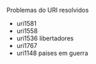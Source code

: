 Problemas do URI resolvidos

* uri1581
* uri1558
* uri1536 libertadores
* uri1767
* uri1148 paises em guerra
